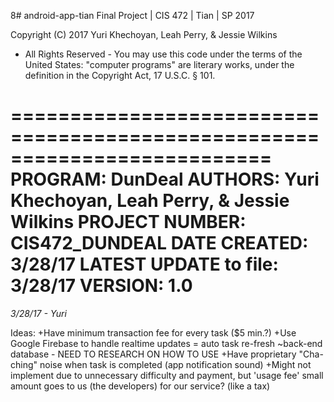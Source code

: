 8# android-app-tian
Final Project | CIS 472 | Tian | SP 2017

Copyright (C) 2017 Yuri Khechoyan, Leah Perry, & Jessie Wilkins
- All Rights Reserved -
You may use this code under the terms of the United States:
"computer programs" are literary works, under the definition in the Copyright Act, 17 U.S.C. § 101.

==========================================================================
	  PROGRAM: DunDeal
    AUTHORS: Yuri Khechoyan, Leah Perry, & Jessie Wilkins
    PROJECT NUMBER: CIS472_DUNDEAL
    DATE CREATED: 3/28/17
    LATEST UPDATE to file: 3/28/17
	  VERSION: 1.0
==========================================================================

*3/28/17 - Yuri*

Ideas:
+Have minimum transaction fee for every task ($5 min.?)
+Use Google Firebase to handle realtime updates = auto task re-fresh
  ~back-end database - NEED TO RESEARCH ON HOW TO USE
+Have proprietary "Cha-ching" noise when task is completed (app notification sound)
+Might not implement due to unnecessary difficulty and payment, but 'usage fee' 
	small amount goes to us (the developers) for our service? (like a tax)
